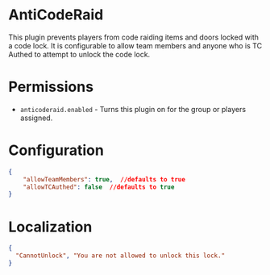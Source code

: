 # AntiCodeRaid
This plugin prevents players from code raiding items and doors locked with a code lock.  It is configurable to allow team members and anyone who is TC Authed to attempt to unlock the code lock.
# Permissions
* `anticoderaid.enabled` - Turns this plugin on for the group or players assigned.

# Configuration

```json
{
    "allowTeamMembers": true,  //defaults to true
    "allowTCAuthed": false  //defaults to true
}
```

# Localization

```json
{
  "CannotUnlock", "You are not allowed to unlock this lock."
}
```
